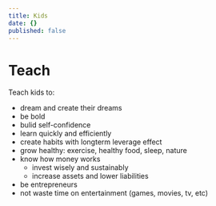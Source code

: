```yaml
---
title: Kids
date: {}
published: false
---
```


# Teach

Teach kids to:

- dream and create their dreams
- be bold
- bulid self-confidence
- learn quickly and efficiently
- create habits with longterm leverage effect
- grow healthy: exercise, healthy food, sleep, nature
- know how money works
  - invest wisely and sustainably
  - increase assets and lower liabilities
- be entrepreneurs
- not waste time on entertainment (games, movies, tv, etc)
